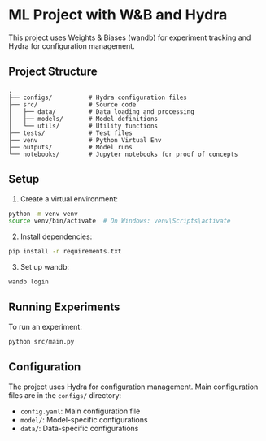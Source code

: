 # ML Project with W&B and Hydra

This project uses Weights & Biases (wandb) for experiment tracking and Hydra for configuration management.

## Project Structure

```
.
├── configs/          # Hydra configuration files
├── src/              # Source code
│   ├── data/         # Data loading and processing
│   ├── models/       # Model definitions
│   └── utils/        # Utility functions
├── tests/            # Test files
├── venv              # Python Virtual Env
├── outputs/          # Model runs
└── notebooks/        # Jupyter notebooks for proof of concepts
```

## Setup

1. Create a virtual environment:

```bash
python -m venv venv
source venv/bin/activate  # On Windows: venv\Scripts\activate
```

2. Install dependencies:

```bash
pip install -r requirements.txt
```

3. Set up wandb:

```bash
wandb login
```

## Running Experiments

To run an experiment:

```bash
python src/main.py
```

## Configuration

The project uses Hydra for configuration management. Main configuration files are in the `configs/` directory:

- `config.yaml`: Main configuration file
- `model/`: Model-specific configurations
- `data/`: Data-specific configurations
